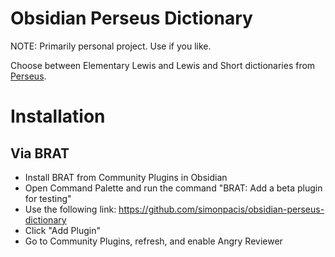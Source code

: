 # Obsidian Perseus Dictionary

NOTE: Primarily personal project.
Use if you like.

Choose between Elementary Lewis and Lewis and Short dictionaries from [Perseus](http://www.perseus.tufts.edu/hopper/).

# Installation

## Via BRAT

- Install BRAT from Community Plugins in Obsidian
- Open Command Palette and run the command "BRAT: Add a beta plugin for testing"
- Use the following link: https://github.com/simonpacis/obsidian-perseus-dictionary 
- Click "Add Plugin"
- Go to Community Plugins, refresh, and enable Angry Reviewer

